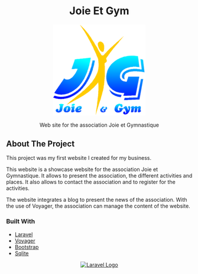 <div align="center">
    <h1>Joie Et Gym</h1>
    <p align="center"><a href="#" target="_blank"><img src="https://raw.githubusercontent.com/Lasauce6/JoieEtGym/master/public/assets/images/logo.png" width="250" alt="Logo Joie et Gym"></a></p>
    <p>Web site for the association Joie et Gymnastique </p>
</div>

## About The Project

This project was my first website I created for my business.

This website is a showcase website for the association Joie et Gymnastique. It allows to present the association, the different activities and places. It also allows to contact the association and to register for the activities.

The website integrates a blog to present the news of the association. With the use of Voyager, the association can manage the content of the website.

### Built With

- [Laravel](https://laravel.com/)
- [Voyager](https://voyager.devdojo.com/)
- [Bootstrap](https://getbootstrap.com)
- [Sqlite](https://www.sqlite.org/index.html)


<p align="center"><a href="https://laravel.com" target="_blank"><img src="https://raw.githubusercontent.com/laravel/art/master/logo-lockup/5%20SVG/2%20CMYK/1%20Full%20Color/laravel-logolockup-cmyk-red.svg" width="400" alt="Laravel Logo"></a></p>
